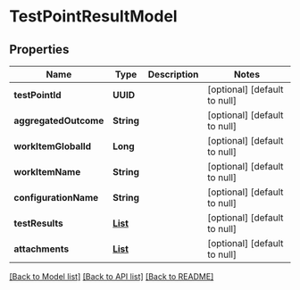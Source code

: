# TestPointResultModel
## Properties

| Name | Type | Description | Notes |
|------------ | ------------- | ------------- | -------------|
| **testPointId** | **UUID** |  | [optional] [default to null] |
| **aggregatedOutcome** | **String** |  | [optional] [default to null] |
| **workItemGlobalId** | **Long** |  | [optional] [default to null] |
| **workItemName** | **String** |  | [optional] [default to null] |
| **configurationName** | **String** |  | [optional] [default to null] |
| **testResults** | [**List**](TestResultShortModel.md) |  | [optional] [default to null] |
| **attachments** | [**List**](AttachmentModel.md) |  | [optional] [default to null] |

[[Back to Model list]](../README.md#documentation-for-models) [[Back to API list]](../README.md#documentation-for-api-endpoints) [[Back to README]](../README.md)

